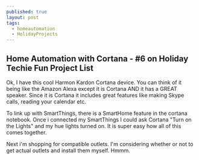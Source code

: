 ```yaml
---
published: true
layout: post
tags:
  - homeautomation
  - HolidayProjects
---
```

## Home Automation with Cortana - #6 on Holiday Techie Fun Project List

Ok, I have this cool Harmon Kardon Cortana device.  You can think of it being like the Amazon Alexa except it is Cortana AND it has a GREAT speaker.  Since it is Cortana it includes great features like making Skype calls, reading your calendar etc.  

To link up with SmartThings, there is a SmartHome feature in the cortana notebook.  Once i connected my SmartThings I could ask Cortana "Turn on the Lights" and my hue lights turned on.  It is super easy how all of this comes together.  

Next i'm shopping for compatible outlets.  I'm considering whether or not to get actual outlets and install them myself.  Hmmm.  